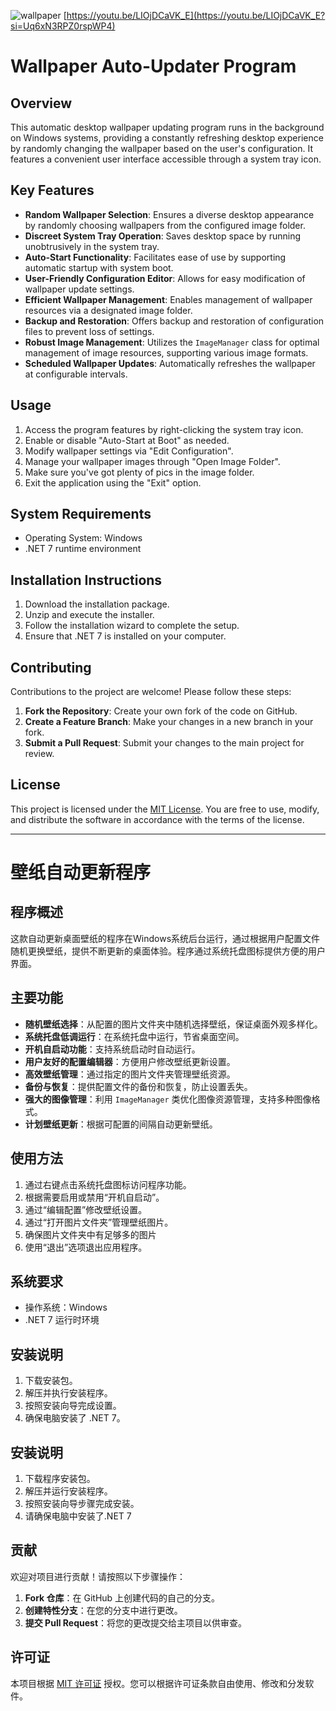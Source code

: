 ![wallpaper](https://github.com/lcyang77/MyWallpaper-album-cover-ArtfulWall/assets/96232971/7d6f414b-d935-4a24-9e4f-8096ac50544f)
[https://youtu.be/LIOjDCaVK_E](https://youtu.be/LIOjDCaVK_E?si=Uq6xN3RPZ0rspWP4)
# Wallpaper Auto-Updater Program

## Overview
This automatic desktop wallpaper updating program runs in the background on Windows systems, providing a constantly refreshing desktop experience by randomly changing the wallpaper based on the user's configuration. It features a convenient user interface accessible through a system tray icon.

## Key Features
- **Random Wallpaper Selection**: Ensures a diverse desktop appearance by randomly choosing wallpapers from the configured image folder.
- **Discreet System Tray Operation**: Saves desktop space by running unobtrusively in the system tray.
- **Auto-Start Functionality**: Facilitates ease of use by supporting automatic startup with system boot.
- **User-Friendly Configuration Editor**: Allows for easy modification of wallpaper update settings.
- **Efficient Wallpaper Management**: Enables management of wallpaper resources via a designated image folder.
- **Backup and Restoration**: Offers backup and restoration of configuration files to prevent loss of settings.
- **Robust Image Management**: Utilizes the `ImageManager` class for optimal management of image resources, supporting various image formats.
- **Scheduled Wallpaper Updates**: Automatically refreshes the wallpaper at configurable intervals.

## Usage
1. Access the program features by right-clicking the system tray icon.
2. Enable or disable "Auto-Start at Boot" as needed.
3. Modify wallpaper settings via "Edit Configuration".
4. Manage your wallpaper images through "Open Image Folder".
5. Make sure you've got plenty of pics in the image folder.
6. Exit the application using the "Exit" option.

## System Requirements
- Operating System: Windows
- .NET 7 runtime environment

## Installation Instructions
1. Download the installation package.
2. Unzip and execute the installer.
3. Follow the installation wizard to complete the setup.
4. Ensure that .NET 7 is installed on your computer.

## Contributing
Contributions to the project are welcome! Please follow these steps:
1. **Fork the Repository**: Create your own fork of the code on GitHub.
2. **Create a Feature Branch**: Make your changes in a new branch in your fork.
3. **Submit a Pull Request**: Submit your changes to the main project for review.

## License
This project is licensed under the [MIT License](LICENSE). You are free to use, modify, and distribute the software in accordance with the terms of the license.

---

# 壁纸自动更新程序

## 程序概述
这款自动更新桌面壁纸的程序在Windows系统后台运行，通过根据用户配置文件随机更换壁纸，提供不断更新的桌面体验。程序通过系统托盘图标提供方便的用户界面。

## 主要功能
- **随机壁纸选择**：从配置的图片文件夹中随机选择壁纸，保证桌面外观多样化。
- **系统托盘低调运行**：在系统托盘中运行，节省桌面空间。
- **开机自启动功能**：支持系统启动时自动运行。
- **用户友好的配置编辑器**：方便用户修改壁纸更新设置。
- **高效壁纸管理**：通过指定的图片文件夹管理壁纸资源。
- **备份与恢复**：提供配置文件的备份和恢复，防止设置丢失。
- **强大的图像管理**：利用 `ImageManager` 类优化图像资源管理，支持多种图像格式。
- **计划壁纸更新**：根据可配置的间隔自动更新壁纸。

## 使用方法
1. 通过右键点击系统托盘图标访问程序功能。
2. 根据需要启用或禁用“开机自启动”。
3. 通过“编辑配置”修改壁纸设置。
4. 通过“打开图片文件夹”管理壁纸图片。
5. 确保图片文件夹中有足够多的图片
6. 使用“退出”选项退出应用程序。

## 系统要求
- 操作系统：Windows
- .NET 7 运行时环境

## 安装说明
1. 下载安装包。
2. 解压并执行安装程序。
3. 按照安装向导完成设置。
4. 确保电脑安装了 .NET 7。


## 安装说明
1. 下载程序安装包。
2. 解压并运行安装程序。
3. 按照安装向导步骤完成安装。
4. 请确保电脑中安装了.NET 7


## 贡献
欢迎对项目进行贡献！请按照以下步骤操作：
1. **Fork 仓库**：在 GitHub 上创建代码的自己的分支。
2. **创建特性分支**：在您的分支中进行更改。
3. **提交 Pull Request**：将您的更改提交给主项目以供审查。

## 许可证
本项目根据 [MIT 许可证](LICENSE) 授权。您可以根据许可证条款自由使用、修改和分发软件。
